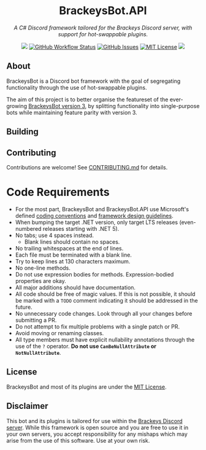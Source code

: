 <h1 align="center">BrackeysBot.API</h1>
<p align="center"><i>A C# Discord framework tailored for the Brackeys Discord server, with support for hot-swappable plugins.</i></p>
<p align="center">
<a href="https://github.com/oliverbooth/BrackeysBot.API/releases"><img src="https://img.shields.io/github/v/release/oliverbooth/BrackeysBot?include_prereleases"></a>
<a href="https://github.com/oliverbooth/BrackeysBot.API/actions?query=workflow%3A%22.NET%22"><img src="https://img.shields.io/github/workflow/status/oliverbooth/BrackeysBot.API/.NET" alt="GitHub Workflow Status" title="GitHub Workflow Status"></a>
<a href="https://github.com/oliverbooth/BrackeysBot.API/issues"><img src="https://img.shields.io/github/issues/oliverbooth/BrackeysBot" alt="GitHub Issues" title="GitHub Issues"></a>
<a href="https://github.com/oliverbooth/BrackeysBot.API/blob/main/LICENSE.md"><img src="https://img.shields.io/github/license/oliverbooth/BrackeysBot" alt="MIT License" title="MIT License"></a>
<a href="https://discord.gg/brackeys"><img src="https://discordapp.com/api/guilds/243005537342586880/widget.png?style=shield"></a>
</p>

## About
BrackeysBot is a Discord bot framework with the goal of segregating functionality through the use of hot-swappable plugins.

The aim of this project is to better organise the featureset of the ever-growing [BrackeysBot version 3](https://github.com/yiliansource/brackeys-bot/), by splitting functionality into single-purpose bots while maintaining feature parity with version 3.

## Building


## Contributing
Contributions are welcome! See [CONTRIBUTING.md](CONTRIBUTING.md) for details.

# Code Requirements
* For the most part, BrackeysBot and BrackeysBot.API use Microsoft's defined [coding conventions](https://docs.microsoft.com/en-us/dotnet/csharp/fundamentals/coding-style/coding-conventions) and [framework design guidelines](https://docs.microsoft.com/en-us/dotnet/standard/design-guidelines/).
* When bumping the target .NET version, only target LTS releases (even-numbered releases starting with .NET 5).
* No tabs; use 4 spaces instead.
    * Blank lines should contain no spaces.
* No trailing whitespaces at the end of lines.
* Each file must be terminated with a blank line.
* Try to keep lines at 130 characters maximum.
* No one-line methods.
* Do not use expression bodies for methods. Expression-bodied properties are okay.
* All major additions should have documentation.
* All code should be free of magic values. If this is not possible, it should be marked with a `TODO` comment indicating it should be addressed in the future.
* No unnecessary code changes. Look through all your changes before submitting a PR.
* Do not attempt to fix multiple problems with a single patch or PR.
* Avoid moving or renaming classes.
* All type members must have explicit nullability annotations through the use of the `?` operator. **Do not use `CanBeNullAttribute` or `NotNullAttribute`**.

## License
BrackeysBot and most of its plugins are under the [MIT License](LICENSE.md).

## Disclaimer
This bot and its plugins is tailored for use within the [Brackeys Discord server](https://discord.gg/brackeys). While this framework is open source and you are free to use it in your own servers, you accept responsibility for any mishaps which may arise from the use of this software. Use at your own risk.

